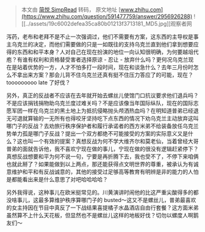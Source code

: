 > 本文由 [简悦 SimpRead](http://ksria.com/simpread/) 转码， 原文地址 [www.zhihu.com](https://www.zhihu.com/question/591477759/answer/2956926288) ![[../assets/19c6002defea35ca80b01213f3713181_MD5.jpg]]观察者网​

泻药，老布和老拜不是不止一次强调过，他们不需要有方案，这东西的主导权是事主乌克兰的决定，而他们需要做的只是一如既往的支持乌克兰直到他们拿到想要应得的东西和和平本身？人对自己在现在扮演的地位一向认知很明确，为何要越俎代庖？有谁有权利和资格替受害者选择原谅 - 忍让 - 放弃什么吗？更何况乌克兰现在是站着优势的一方，人才不怕多打一段时间，现在和谈急什么？去年三月份时怎么不拿出来方案？那会儿背不住乌克兰还真有挺不住压力答应了的可能，现在？tooooooooo late 了好伐？

另外，真正的反战者不应该在去年就开始去螺丝儿使馆门口抗议要求他们退兵吗？不是应该捐钱捐物助乌克兰度过难关吗？不是应该像当年国际纵队，现在的国际志愿军团一样在乌克兰的黑土地上为抵抗侵略抛头颅洒热血吗？在明知道普弟已经退无可退就算输的一无所有也得咬牙坚持吃下点东西的情况下劝乌克兰主动放弃这叫哪门子的反战？去劝旅行秩序保护者和履行承诺者的西方米弟不给装备放任乌克兰势单力孤是哪门子反战？提出一个双方都绝不可能接受的方案的实际意义又是什么？这也叫一个有效的提案？真想反战为何不学大维齐尔和莫老仙，当着曾经大哥普弟的面就告诉他，我不喜欢宁现在做的事儿，宁现在做的很没有逻辑赶紧停下？真想反战想要和平为何不说一句，宁要是再折腾下去，我也受不了，不停下来咱俩也就此掰了？如果能做到以上两点，那还能获得点文明世界的尊重，被承认为有诚意维护和平和有反战诚意的，其他的接受过足够高等教育有明辨是非的能力的人怕是都能看出来是什么意思了对吧哈哈哈哈？

另外我得说，这种事儿在欧米挺常见的。川黄演讲时闹他的比这严重尖酸得多的都没啥事儿，这最多算维护秩序算哪门子的 busted～这又不是螺丝儿，普弟最喜欢的女主持因在节目中真反了一下战结果喜提橘子水晶酒店自由行套餐？这方面米弟虽然算不上什么天花板，但显然也不是螺丝儿这样的地板好伐？切勿以螺度人啊鹅友们～